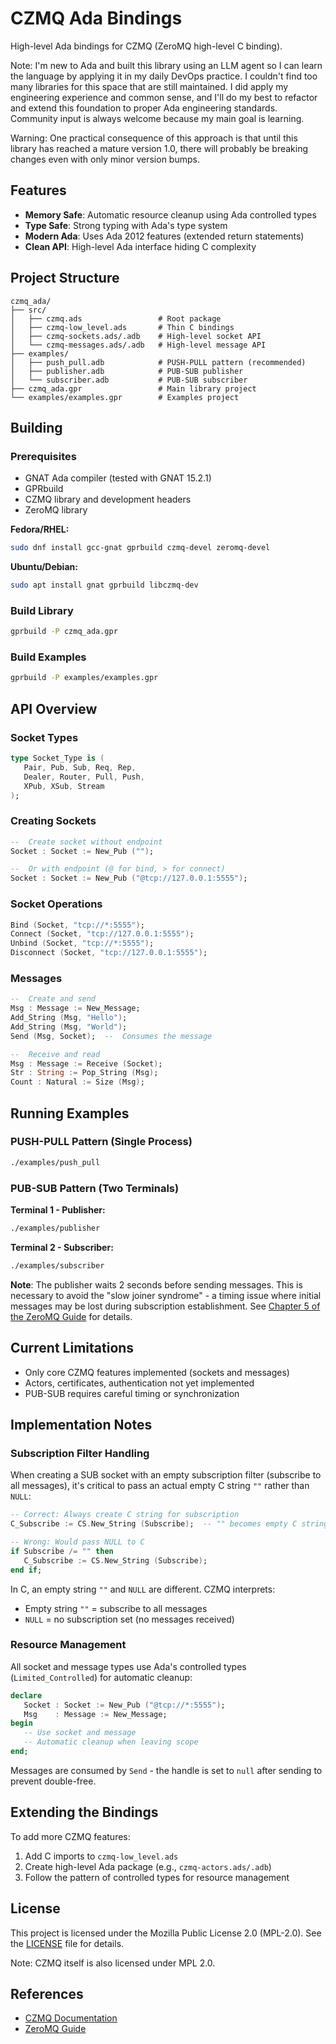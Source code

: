 # CZMQ Ada Bindings

High-level Ada bindings for CZMQ (ZeroMQ high-level C binding).

Note: I'm new to Ada and built this library using an LLM agent so I can learn the language by applying it in my daily DevOps practice. I couldn't find too many libraries for this space that are still maintained. I did apply my engineering experience and common sense, and I'll do my best to refactor and extend this foundation to proper Ada engineering standards. Community input is always welcome because my main goal is learning.

Warning: One practical consequence of this approach is that until this library has reached a mature version 1.0, there will probably be breaking changes even with only minor version bumps.

## Features

- **Memory Safe**: Automatic resource cleanup using Ada controlled types
- **Type Safe**: Strong typing with Ada's type system
- **Modern Ada**: Uses Ada 2012 features (extended return statements)
- **Clean API**: High-level Ada interface hiding C complexity

## Project Structure

```
czmq_ada/
├── src/
│   ├── czmq.ads                 # Root package
│   ├── czmq-low_level.ads       # Thin C bindings
│   ├── czmq-sockets.ads/.adb    # High-level socket API
│   └── czmq-messages.ads/.adb   # High-level message API
├── examples/
│   ├── push_pull.adb            # PUSH-PULL pattern (recommended)
│   ├── publisher.adb            # PUB-SUB publisher
│   └── subscriber.adb           # PUB-SUB subscriber
├── czmq_ada.gpr                 # Main library project
└── examples/examples.gpr        # Examples project
```

## Building

### Prerequisites

- GNAT Ada compiler (tested with GNAT 15.2.1)
- GPRbuild
- CZMQ library and development headers
- ZeroMQ library

**Fedora/RHEL:**
```bash
sudo dnf install gcc-gnat gprbuild czmq-devel zeromq-devel
```

**Ubuntu/Debian:**
```bash
sudo apt install gnat gprbuild libczmq-dev
```

### Build Library

```bash
gprbuild -P czmq_ada.gpr
```

### Build Examples

```bash
gprbuild -P examples/examples.gpr
```

## API Overview

### Socket Types

```ada
type Socket_Type is (
   Pair, Pub, Sub, Req, Rep,
   Dealer, Router, Pull, Push,
   XPub, XSub, Stream
);
```

### Creating Sockets

```ada
--  Create socket without endpoint
Socket : Socket := New_Pub ("");

--  Or with endpoint (@ for bind, > for connect)
Socket : Socket := New_Pub ("@tcp://127.0.0.1:5555");
```

### Socket Operations

```ada
Bind (Socket, "tcp://*:5555");
Connect (Socket, "tcp://127.0.0.1:5555");
Unbind (Socket, "tcp://*:5555");
Disconnect (Socket, "tcp://127.0.0.1:5555");
```

### Messages

```ada
--  Create and send
Msg : Message := New_Message;
Add_String (Msg, "Hello");
Add_String (Msg, "World");
Send (Msg, Socket);  --  Consumes the message

--  Receive and read
Msg : Message := Receive (Socket);
Str : String := Pop_String (Msg);
Count : Natural := Size (Msg);
```

## Running Examples

### PUSH-PULL Pattern (Single Process)
```bash
./examples/push_pull
```

### PUB-SUB Pattern (Two Terminals)

**Terminal 1 - Publisher:**
```bash
./examples/publisher
```

**Terminal 2 - Subscriber:**
```bash
./examples/subscriber
```

**Note**: The publisher waits 2 seconds before sending messages. This is necessary to avoid the "slow joiner syndrome" - a timing issue where initial messages may be lost during subscription establishment. See [Chapter 5 of the ZeroMQ Guide](https://zguide.zeromq.org/docs/chapter5/#toc3) for details.

## Current Limitations

- Only core CZMQ features implemented (sockets and messages)
- Actors, certificates, authentication not yet implemented
- PUB-SUB requires careful timing or synchronization

## Implementation Notes

### Subscription Filter Handling

When creating a SUB socket with an empty subscription filter (subscribe to all messages), it's critical to pass an actual empty C string `""` rather than `NULL`:

```ada
-- Correct: Always create C string for subscription
C_Subscribe := CS.New_String (Subscribe);  -- "" becomes empty C string

-- Wrong: Would pass NULL to C
if Subscribe /= "" then
   C_Subscribe := CS.New_String (Subscribe);
end if;
```

In C, an empty string `""` and `NULL` are different. CZMQ interprets:
- Empty string `""` = subscribe to all messages
- `NULL` = no subscription set (no messages received)

### Resource Management

All socket and message types use Ada's controlled types (`Limited_Controlled`) for automatic cleanup:

```ada
declare
   Socket : Socket := New_Pub ("@tcp://*:5555");
   Msg    : Message := New_Message;
begin
   -- Use socket and message
   -- Automatic cleanup when leaving scope
end;
```

Messages are consumed by `Send` - the handle is set to `null` after sending to prevent double-free.

## Extending the Bindings

To add more CZMQ features:

1. Add C imports to `czmq-low_level.ads`
2. Create high-level Ada package (e.g., `czmq-actors.ads/.adb`)
3. Follow the pattern of controlled types for resource management

## License

This project is licensed under the Mozilla Public License 2.0 (MPL-2.0). See the [LICENSE](LICENSE) file for details.

Note: CZMQ itself is also licensed under MPL 2.0.

## References

- [CZMQ Documentation](http://czmq.zeromq.org/)
- [ZeroMQ Guide](https://zguide.zeromq.org/)
